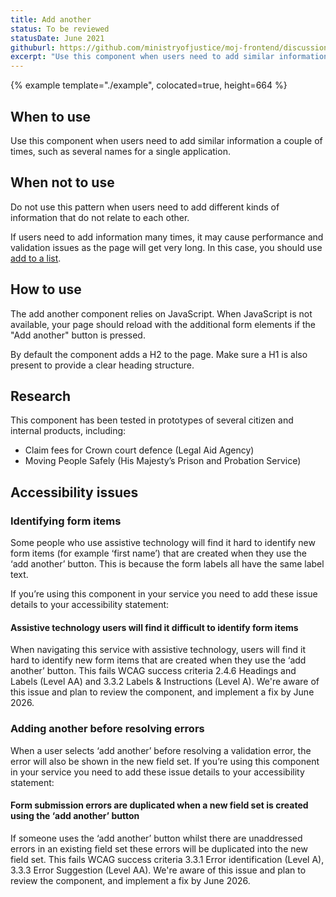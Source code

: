 ```yaml
---
title: Add another
status: To be reviewed
statusDate: June 2021
githuburl: https://github.com/ministryofjustice/moj-frontend/discussions/686
excerpt: "Use this component when users need to add similar information a couple of times, such as several names for a single application."
---
```


{% example template="./example", colocated=true, height=664 %}

## When to use

Use this component when users need to add similar information a couple of times, such as several names for a single application.

## When not to use

Do not use this pattern when users need to add different kinds of information that do not relate to each other.

If users need to add information many times, it may cause performance and validation issues as the page will get very long. In this case, you should use [add to a list](/patterns/add-to-a-list/).

## How to use

The add another component relies on JavaScript. When JavaScript is not available, your page should reload with the additional form elements if the "Add another" button is pressed.

By default the component adds a H2 to the page. Make sure a H1 is also present to provide a clear heading structure.

## Research

This component has been tested in prototypes of several citizen and internal products, including:

- Claim fees for Crown court defence (Legal Aid Agency)
- Moving People Safely (His Majesty’s Prison and Probation Service)

## Accessibility issues

### Identifying form items

Some people who use assistive technology will find it hard to identify new form items (for example ‘first name’) that are created when they use the ‘add another’ button. This is because the form labels all have the same label text.

If you’re using this component in your service you need to add these issue details to your accessibility statement:

#### Assistive technology users will find it difficult to identify form items

When navigating this service with assistive technology, users will find it hard to identify new form items that are created when they use the ‘add another’ button. This fails WCAG success criteria 2.4.6 Headings and Labels (Level AA) and 3.3.2 Labels & Instructions (Level A). We're aware of this issue and plan to review the component, and implement a fix by June 2026.

### Adding another before resolving errors

When a user selects ‘add another’ before resolving a validation error, the error will also be shown in the new field set. If you’re using this component in your service you need to add these issue details to your accessibility statement:

#### Form submission errors are duplicated when a new field set is created using the ‘add another’ button

If someone uses the ‘add another’ button whilst there are unaddressed errors in an existing field set these errors will be duplicated into the new field set. This fails WCAG success criteria 3.3.1 Error identification (Level A), 3.3.3 Error Suggestion (Level AA). We're aware of this issue and plan to review the component, and implement a fix by June 2026.
